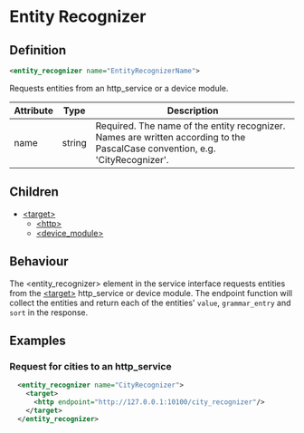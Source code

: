 # Entity Recognizer

## Definition
```xml
<entity_recognizer name="EntityRecognizerName">
```

Requests entities from an http_service or a device module.

Attribute | Type | Description |
--- | --- | --- |
name | string | Required. The name of the entity recognizer. Names are written according to the PascalCase convention, e.g. 'CityRecognizer'. |


## Children

- [<target\>](/tdm_documentation/service_interface/children/target)
    - [<http\>](/tdm_documentation/service_interface/children/target)
    - [<device_module\>](/tdm_documentation/service_interface/children/target)


## Behaviour

The <entity_recognizer\> element in the service interface requests entities from the [<target\>](/tdm_documentation/service_interface/children/target) http_service or device module. The endpoint function will collect the entities and return each of the entities' `value`, `grammar_entry` and `sort` in the response. <!-- Include a LINK to entity_recognizer response in the API documentation -->


## Examples

### Request for cities to an http_service

```xml
  <entity_recognizer name="CityRecognizer">
    <target>
      <http endpoint="http://127.0.0.1:10100/city_recognizer"/>
    </target>
  </entity_recognizer>
```
